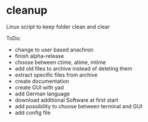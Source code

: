 # cleanup
Linux script to keep folder clean and clear

ToDo:

- change to user based anachron
- finish alpha-release
- choose between ctime, atime, mtime
- add old files to archive instead of deleting them
- extract specific files from archive
- create documentation
- create GUI with yad
- add German language
- download additional Software at first start
- add possibility to choose between terminal and GUI
- add config file
